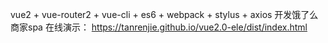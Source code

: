   vue2 + vue-router2 + vue-cli + es6 + webpack + stylus + axios 开发饿了么商家spa
在线演示：
https://tanrenjie.github.io/vue2.0-ele/dist/index.html
